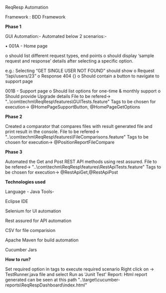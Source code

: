 ReqResp Automation

Framework : BDD Framework

 **Phase 1**
                                                                
GUI Automation:-
Automated below 2 scenarios:-

• 001A - Home page 

o should list different request types, end points
o should display ‘sample request and response’ details after selecting a specific 
option. 

e.g.: Selecting “GET SINGLE USER NOT FOUND” should show 
o Request “/api/users/23”
o Response 404 {}
o Should contain a button to navigate to support page

001B - Support page
o Should list options for one-time & monthly support
o Should provide Upgrade details
File to be refered-> "..\com\techm\ReqResp\features\GUITests.feature"
Tags to be chosen for execution-> @HomePageSupportButton, @HomePageGetOptions

**Phase 2**
                                                                
Created a comparator that compares files with result generated file and print result in the console.
File to be refered-> "..\com\techm\ReqResp\features\FileComparisons.feature"
Tags to be chosen for execution-> @PositionReportFileCompare

**Phase 3**
                                                                
Automated the Get and Post REST API methods using rest assured.
File to be refered-> "..\com\techm\ReqResp\features\RestApiTests.feature"
Tags to be chosen for execution-> @RestApiGet,@RestApiPost

**Technologies used**

Language - Java
Tools-

Eclipse IDE

Selenium for UI automation

Rest assured for API automation

CSV for file comparision

Apache Maven for build automation

Cucumber Jars

**How to run?**

Set required option in tags to execute required scenario
Right click on -> TestRunner.java file and select Run as 'Junit Test'
Report:
Html report generated can be seen at this path "..\target\cucumber-reports\ReqRespDashboard\index.html"
